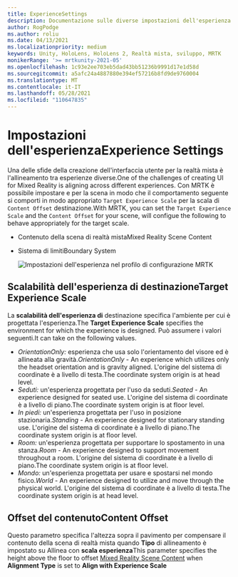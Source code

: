```yaml
---
title: ExperienceSettings
description: Documentazione sulle diverse impostazioni dell'esperienza per MRTK
author: RogPodge
ms.author: roliu
ms.date: 04/13/2021
ms.localizationpriority: medium
keywords: Unity, HoloLens, HoloLens 2, Realtà mista, sviluppo, MRTK
monikerRange: '>= mrtkunity-2021-05'
ms.openlocfilehash: 1c93e2ee703eb5dad43bb51236b9991d17e1d58d
ms.sourcegitcommit: a5afc24a4887880e394ef57216b8fd9de9760004
ms.translationtype: MT
ms.contentlocale: it-IT
ms.lasthandoff: 05/28/2021
ms.locfileid: "110647835"
---
```

# <a name="experience-settings"></a><span data-ttu-id="dad86-104">Impostazioni dell'esperienza</span><span class="sxs-lookup"><span data-stu-id="dad86-104">Experience Settings</span></span>

<span data-ttu-id="dad86-105">Una delle sfide della creazione dell'interfaccia utente per la realtà mista è l'allineamento tra esperienze diverse.</span><span class="sxs-lookup"><span data-stu-id="dad86-105">One of the challenges of creating UI for Mixed Reality is aligning across different experiences.</span></span> <span data-ttu-id="dad86-106">Con MRTK è possibile impostare e per la scena in modo che il comportamento seguente si comporti in modo appropriato `Target Experience Scale` per la scala di `Content Offset` destinazione.</span><span class="sxs-lookup"><span data-stu-id="dad86-106">With MRTK, you can set the `Target Experience Scale` and the `Content Offset` for your scene, will configue the following to behave appropriately for the target scale.</span></span>

- <span data-ttu-id="dad86-107">Contenuto della scena di realtà mista</span><span class="sxs-lookup"><span data-stu-id="dad86-107">Mixed Reality Scene Content</span></span>
- <span data-ttu-id="dad86-108">Sistema di limiti</span><span class="sxs-lookup"><span data-stu-id="dad86-108">Boundary System</span></span>

  ![Impostazioni dell'esperienza nel profilo di configurazione MRTK](../images/experience-settings/ExperienceSettings.png)

## <a name="target-experience-scale"></a><span data-ttu-id="dad86-110">Scalabilità dell'esperienza di destinazione</span><span class="sxs-lookup"><span data-stu-id="dad86-110">Target Experience Scale</span></span>

<span data-ttu-id="dad86-111">La **scalabilità dell'esperienza di** destinazione specifica l'ambiente per cui è progettata l'esperienza.</span><span class="sxs-lookup"><span data-stu-id="dad86-111">The **Target Experience Scale** specifies the environment for which the experience is designed.</span></span> <span data-ttu-id="dad86-112">Può assumere i valori seguenti.</span><span class="sxs-lookup"><span data-stu-id="dad86-112">It can take on the following values.</span></span>

* <span data-ttu-id="dad86-113">*OrientationOnly:* esperienza che usa solo l'orientamento del visore ed è allineata alla gravità.</span><span class="sxs-lookup"><span data-stu-id="dad86-113">*OrientationOnly* - An experience which utilizes only the headset orientation and is gravity aligned.</span></span> <span data-ttu-id="dad86-114">L'origine del sistema di coordinate è a livello di testa.</span><span class="sxs-lookup"><span data-stu-id="dad86-114">The coordinate system origin is at head level.</span></span>
* <span data-ttu-id="dad86-115">*Seduti:* un'esperienza progettata per l'uso da seduti.</span><span class="sxs-lookup"><span data-stu-id="dad86-115">*Seated* - An experience designed for seated use.</span></span> <span data-ttu-id="dad86-116">L'origine del sistema di coordinate è a livello di piano.</span><span class="sxs-lookup"><span data-stu-id="dad86-116">The coordinate system origin is at floor level.</span></span>
* <span data-ttu-id="dad86-117">*In piedi:* un'esperienza progettata per l'uso in posizione stazionaria.</span><span class="sxs-lookup"><span data-stu-id="dad86-117">*Standing* - An experience designed for stationary standing use.</span></span> <span data-ttu-id="dad86-118">L'origine del sistema di coordinate è a livello di piano.</span><span class="sxs-lookup"><span data-stu-id="dad86-118">The coordinate system origin is at floor level.</span></span>
* <span data-ttu-id="dad86-119">*Room:* un'esperienza progettata per supportare lo spostamento in una stanza.</span><span class="sxs-lookup"><span data-stu-id="dad86-119">*Room* - An experience designed to support movement throughout a room.</span></span> <span data-ttu-id="dad86-120">L'origine del sistema di coordinate è a livello di piano.</span><span class="sxs-lookup"><span data-stu-id="dad86-120">The coordinate system origin is at floor level.</span></span>
* <span data-ttu-id="dad86-121">*Mondo:* un'esperienza progettata per usare e spostarsi nel mondo fisico.</span><span class="sxs-lookup"><span data-stu-id="dad86-121">*World* - An experience designed to utilize and move through the physical world.</span></span> <span data-ttu-id="dad86-122">L'origine del sistema di coordinate è a livello di testa.</span><span class="sxs-lookup"><span data-stu-id="dad86-122">The coordinate system origin is at head level.</span></span>

## <a name="content-offset"></a><span data-ttu-id="dad86-123">Offset del contenuto</span><span class="sxs-lookup"><span data-stu-id="dad86-123">Content Offset</span></span>

<span data-ttu-id="dad86-124">Questo parametro specifica l'altezza sopra [](scene-content.md) il pavimento per compensare il contenuto della scena di realtà mista quando **Tipo** di allineamento è impostato su Allinea con **scala esperienza**</span><span class="sxs-lookup"><span data-stu-id="dad86-124">This parameter specifies the height above the floor to offset [Mixed Reality Scene Content](scene-content.md) when **Alignment Type** is set to **Align with Experience Scale**</span></span>